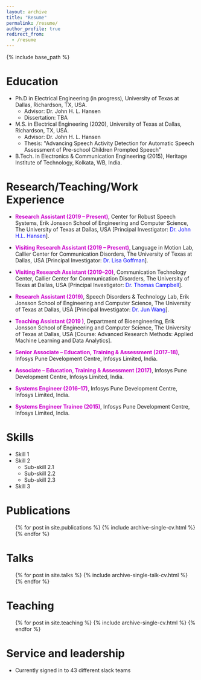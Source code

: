 ```yaml
---
layout: archive
title: "Resume"
permalink: /resume/
author_profile: true
redirect_from:
  - /resume
---
```


{% include base_path %}

Education
======
* Ph.D in Electrical Engineering (in progress), University of Texas at Dallas, Richardson, TX, USA.
  - Advisor: Dr. John H. L. Hansen
  - Dissertation: TBA
* M.S. in Electrical Engineering (2020), University of Texas at Dallas, Richardson, TX, USA.
  - Advisor: Dr. John H. L. Hansen
  - Thesis: "Advancing Speech Activity Detection for Automatic Speech Assessment of Pre-school Children Prompted Speech"
* B.Tech. in Electronics & Communication Engineering (2015), Heritage Institute of Technology, Kolkata, WB, India.

Research/Teaching/Work Experience
======
<ul><li><b><font color="#cc00cc">Research Assistant (2019 – Present)</font></b>, Center for Robust Speech Systems, Erik Jonsson School of Engineering and Computer Science, The University of Texas at Dallas, USA [Principal Investigator: <font color="blue">Dr. John H.L. Hansen</font>].</ul>

<ul><li><b><font color="#cc00cc">Visiting Research Assistant (2019 – Present)</font></b>, Language in Motion Lab, Callier Center for Communication Disorders, The University of Texas at Dallas, USA [Principal Investigator: <font color="blue">Dr. Lisa Goffman</font>].</ul>

<ul><li><b><font color="#cc00cc">Visiting Research Assistant (2019–20)</font></b>, Communication Technology Center, Callier Center for Communication Disorders, The University of Texas at Dallas, USA [Principal Investigator: <font color="blue">Dr. Thomas Campbell</font>].</ul>

<ul><li><b><font color="#cc00cc">Research Assistant (2019)</font></b>, Speech Disorders & Technology Lab, Erik Jonsson School of Engineering and Computer Science, The University of Texas at Dallas, USA [Principal Investigator: <font color="blue">Dr. Jun Wang</font>].</ul>

<ul><li><b><font color="#cc00cc">Teaching Assistant (2019 )</font></b>, Department of Bioengineering,  Erik Jonsson School of Engineering and Computer Science, The University of Texas at Dallas, USA [Course: Advanced Research Methods: Applied Machine Learning and Data Analytics].</ul>

<ul><li><b><font color="#cc00cc">Senior Associate – Education, Training & Assessment (2017–18)</font></b>, Infosys Pune Development Centre, Infosys Limited, India.</ul>

<ul><li><b><font color="#cc00cc">Associate – Education, Training & Assessment (2017)</font></b>, Infosys Pune Development Centre, Infosys Limited, India.</ul>

<ul><li><b><font color="#cc00cc">Systems Engineer (2016–17)</font></b>, Infosys Pune Development Centre, Infosys Limited, India.</ul>

<ul><li><b><font color="#cc00cc">Systems Engineer Trainee (2015)</font></b>, Infosys Pune Development Centre, Infosys Limited, India.</ul>
  
Skills
======
* Skill 1
* Skill 2
  * Sub-skill 2.1
  * Sub-skill 2.2
  * Sub-skill 2.3
* Skill 3

Publications
======
  <ul>{% for post in site.publications %}
    {% include archive-single-cv.html %}
  {% endfor %}</ul>
  
Talks
======
  <ul>{% for post in site.talks %}
    {% include archive-single-talk-cv.html %}
  {% endfor %}</ul>
  
Teaching
======
  <ul>{% for post in site.teaching %}
    {% include archive-single-cv.html %}
  {% endfor %}</ul>
  
Service and leadership
======
* Currently signed in to 43 different slack teams
